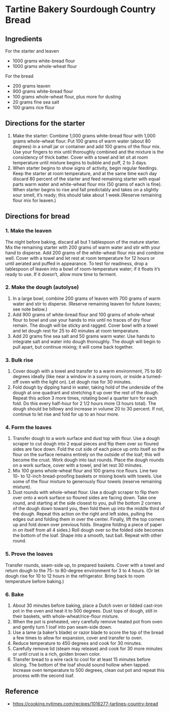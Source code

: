 # Tartine Bakery Sourdough Country Bread

## Ingredients

For the starter and leaven

* 1000 grams white-bread flour
* 1000 grams whole-wheat flour

For the bread

* 200 grams leaven
* 900 grams white-bread flour
* 100 grams whole-wheat flour, plus more for dusting
* 20 grams fine sea salt
* 100 grams rice flour

## Directions for the starter

1. Make the starter: Combine 1,000 grams white-bread flour with 1,000 grams whole-wheat flour. Put 100 grams of warm water (about 80 degrees) in a small jar or container and add 100 grams of the flour mix. Use your fingers to mix until thoroughly combined and the mixture is the consistency of thick batter. Cover with a towel and let sit at room temperature until mixture begins to bubble and puff, 2 to 3 days.
2. When starter begins to show signs of activity, begin regular feedings. Keep the starter at room temperature, and at the same time each day discard 80 percent of the starter and feed remaining starter with equal parts warm water and white-wheat flour mix (50 grams of each is fine). When starter begins to rise and fall predictably and takes on a slightly sour smell, it’s ready; this should take about 1 week.(Reserve remaining flour mix for leaven.)

## Directions for bread

### 1. Make the leaven

The night before baking, discard all but 1 tablespoon of the mature starter. Mix the remaining starter with 200 grams of warm water and stir with your hand to disperse. Add 200 grams of the white-wheat flour mix and combine well. Cover with a towel and let rest at room temperature for 12 hours or until aerated and puffed in appearance. To test for readiness, drop a tablespoon of leaven into a bowl of room-temperature water; if it floats it’s ready to use. If it doesn’t, allow more time to ferment.

### 2. Make the dough (autolyse)

1. In a large bowl, combine 200 grams of leaven with 700 grams of warm water and stir to disperse. (Reserve remaining leaven for future loaves; see note below.)
2. Add 900 grams of white-bread flour and 100 grams of whole-wheat flour to bowl and use your hands to mix until no traces of dry flour remain. The dough will be sticky and ragged. Cover bowl with a towel and let dough rest for 25 to 40 minutes at room temperature.
3. Add 20 grams fine sea salt and 50 grams warm water. Use hands to integrate salt and water into dough thoroughly. The dough will begin to pull apart, but continue mixing; it will come back together.

### 3. Bulk rise

1. Cover dough with a towel and transfer to a warm environment, 75 to 80 degrees ideally (like near a window in a sunny room, or inside a turned-off oven with the light on). Let dough rise for 30 minutes.
2. Fold dough by dipping hand in water, taking hold of the underside of the dough at one quadrant and stretching it up over the rest of the dough. Repeat this action 3 more times, rotating bowl a quarter turn for each fold. Do this every half-hour for 2 1/2 hours more (3 hours total). The dough should be billowy and increase in volume 20 to 30 percent. If not, continue to let rise and fold for up to an hour more.

### 4. Form the loaves

1. Transfer dough to a work surface and dust top with flour. Use a dough scraper to cut dough into 2 equal pieces and flip them over so floured sides are face down. Fold the cut side of each piece up onto itself so the flour on the surface remains entirely on the outside of the loaf; this will become the crust. Work dough into taut rounds. Place the dough rounds on a work surface, cover with a towel, and let rest 30 minutes.
2. Mix 100 grams whole-wheat flour and 100 grams rice flours. Line two 10- to 12-inch bread-proofing baskets or mixing bowls with towels. Use some of the flour mixture to generously flour towels (reserve remaining mixture).
3. Dust rounds with whole-wheat flour. Use a dough scraper to flip them over onto a work surface so floured sides are facing down. Take one round, and starting at the side closest to you, pull the bottom 2 corners of the dough down toward you, then fold them up into the middle third of the dough. Repeat this action on the right and left sides, pulling the edges out and folding them in over the center. Finally, lift the top corners up and fold down over previous folds. (Imagine folding a piece of paper in on itself from all 4 sides.) Roll dough over so the folded side becomes the bottom of the loaf. Shape into a smooth, taut ball. Repeat with other round.

### 5. Prove the loaves

Transfer rounds, seam-side up, to prepared baskets. Cover with a towel and return dough to the 75- to 80-degree environment for 3 to 4 hours. (Or let dough rise for 10 to 12 hours in the refrigerator. Bring back to room temperature before baking.)

### 6. Bake

1. About 30 minutes before baking, place a Dutch oven or lidded cast-iron pot in the oven and heat it to 500 degrees. Dust tops of dough, still in their baskets, with whole-wheat/rice-flour mixture.
2. When the pot is preheated, very carefully remove heated pot from oven and gently turn 1 loaf into pan seam-side down.
3. Use a lame (a baker’s blade) or razor blade to score the top of the bread a few times to allow for expansion, cover and transfer to oven.
4. Reduce temperature to 450 degrees and cook for 30 minutes.
5. Carefully remove lid (steam may release) and cook for 30 more minutes or until crust is a rich, golden brown color.
6. Transfer bread to a wire rack to cool for at least 15 minutes before slicing. The bottom of the loaf should sound hollow when tapped. Increase oven temperature to 500 degrees, clean out pot and repeat this process with the second loaf.

## Reference

* <https://cooking.nytimes.com/recipes/1016277-tartines-country-bread>
